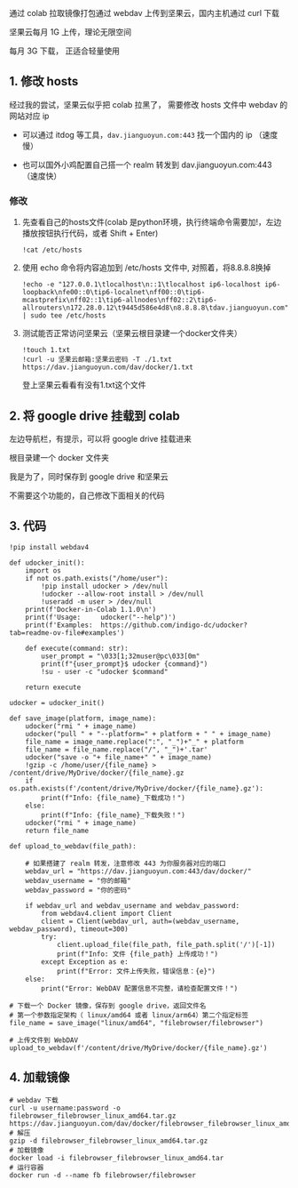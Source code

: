 通过 colab 拉取镜像打包通过 webdav 上传到坚果云，国内主机通过 curl 下载

坚果云每月 1G 上传，理论无限空间

每月 3G 下载， 正适合轻量使用

## 1. 修改 hosts

经过我的尝试，坚果云似乎把 colab 拉黑了， 需要修改 hosts 文件中 webdav 的网站对应 ip

- 可以通过 itdog 等工具，`dav.jianguoyun.com:443` 找一个国内的 ip （速度慢）

- 也可以国外小鸡配置自己搭一个 realm 转发到 dav.jianguoyun.com:443 （速度快）

### 修改

1. 先查看自己的hosts文件(colab 是python环境，执行终端命令需要加!，左边播放按钮执行代码，或者 Shift + Enter)
	```
	!cat /etc/hosts
	```
2. 使用 echo 命令将内容追加到 /etc/hosts 文件中, 对照着，将8.8.8.8换掉
	```
	!echo -e "127.0.0.1\tlocalhost\n::1\tlocalhost ip6-localhost ip6-loopback\nfe00::0\tip6-localnet\nff00::0\tip6-mcastprefix\nff02::1\tip6-allnodes\nff02::2\tip6-allrouters\n172.28.0.12\t9445d586e4d8\n8.8.8.8\tdav.jianguoyun.com" | sudo tee /etc/hosts
	```

3. 测试能否正常访问坚果云（坚果云根目录建一个docker文件夹）
	```
	!touch 1.txt
	!curl -u 坚果云邮箱:坚果云密码 -T ./1.txt https://dav.jianguoyun.com/dav/docker/1.txt
	```
	登上坚果云看看有没有1.txt这个文件
	
## 2. 将 google drive 挂载到 colab

左边导航栏，有提示，可以将 google drive 挂载进来

根目录建一个 docker 文件夹

我是为了，同时保存到 google drive 和坚果云

不需要这个功能的，自己修改下面相关的代码

## 3. 代码
```
!pip install webdav4

def udocker_init():
    import os
    if not os.path.exists("/home/user"):
        !pip install udocker > /dev/null
        !udocker --allow-root install > /dev/null
        !useradd -m user > /dev/null
    print(f'Docker-in-Colab 1.1.0\n')
    print(f'Usage:     udocker("--help")')
    print(f'Examples:  https://github.com/indigo-dc/udocker?tab=readme-ov-file#examples')

    def execute(command: str):
        user_prompt = "\033[1;32muser@pc\033[0m"
        print(f"{user_prompt}$ udocker {command}")
        !su - user -c "udocker $command"

    return execute

udocker = udocker_init()

def save_image(platform, image_name):
    udocker("rmi " + image_name)
    udocker("pull " + "--platform=" + platform + " " + image_name)
    file_name = image_name.replace(":", "_")+"_" + platform
    file_name = file_name.replace("/", "_")+'.tar'
    udocker("save -o "+ file_name+" " + image_name)
    !gzip -c /home/user/{file_name} > /content/drive/MyDrive/docker/{file_name}.gz
    if os.path.exists(f'/content/drive/MyDrive/docker/{file_name}.gz'):
        print(f"Info: {file_name}_下载成功！")
    else:
        print(f"Info: {file_name}_下载失败！")
    udocker("rmi " + image_name)
    return file_name

def upload_to_webdav(file_path):
	
	# 如果搭建了 realm 转发，注意修改 443 为你服务器对应的端口
    webdav_url = "https://dav.jianguoyun.com:443/dav/docker/"
    webdav_username = "你的邮箱"
    webdav_password = "你的密码"

    if webdav_url and webdav_username and webdav_password:
        from webdav4.client import Client
        client = Client(webdav_url, auth=(webdav_username, webdav_password), timeout=300)
        try:
            client.upload_file(file_path, file_path.split('/')[-1])
            print(f"Info: 文件 {file_path} 上传成功！")
        except Exception as e:
            print(f"Error: 文件上传失败，错误信息：{e}")
    else:
        print("Error: WebDAV 配置信息不完整，请检查配置文件！")

# 下载一个 Docker 镜像，保存到 google drive，返回文件名
# 第一个参数指定架构（ linux/amd64 或者 linux/arm64）第二个指定标签
file_name = save_image("linux/amd64", "filebrowser/filebrowser")

# 上传文件到 WebDAV
upload_to_webdav(f'/content/drive/MyDrive/docker/{file_name}.gz')
```
	
## 4. 加载镜像

```
# webdav 下载
curl -u username:password -o filebrowser_filebrowser_linux_amd64.tar.gz https://dav.jianguoyun.com/dav/docker/filebrowser_filebrowser_linux_amd64.tar.gz
# 解压
gzip -d filebrowser_filebrowser_linux_amd64.tar.gz
# 加载镜像
docker load -i filebrowser_filebrowser_linux_amd64.tar
# 运行容器
docker run -d --name fb filebrowser/filebrowser
```

